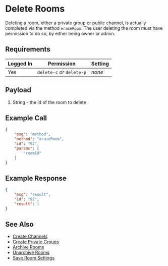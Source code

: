 # Delete Rooms

Deleting a room, either a private group or public channel, is actually completed via the method `eraseRoom`. The user deleting the room must have permission to do so, by either being owner or admin.

## Requirements

| Logged In | Permission | Setting |
| --- | --- | --- |
| Yes | `delete-c` _or_ `delete-p` | _none_ |

## Payload

1. String - the id of the room to delete

## Example Call

```json
{
    "msg": "method",
    "method": "eraseRoom",
    "id": "92",
    "params": [
        "roomId"
    ]
}

```

## Example Response

```json
{
    "msg": "result",
    "id": "92",
    "result": 1
}
```

## See Also

- [Create Channels][1]
- [Create Private Groups][2]
- [Archive Rooms][3]
- [Unarchive Rooms][4]
- [Save Room Settings][5]

[1]:../19.%20Create%20Channel
[2]:../20.%20Create%20Private%20Groups
[3]:../22.%20Archive%20Rooms
[4]:../23.%20Unarchive%20Rooms
[5]:../29.%20Save%20Room%20Settings
